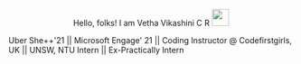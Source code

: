 <p align="center">
Hello, folks! I am Vetha Vikashini C R <img src="https://raw.githubusercontent.com/MartinHeinz/MartinHeinz/master/wave.gif" width="30px">

Uber She++'21 || Microsoft Engage' 21 || Coding Instructor @ Codefirstgirls, UK || UNSW, NTU Intern || Ex-Practically Intern

